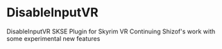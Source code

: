 # DisableInputVR
DisableInputVR SKSE Plugin for Skyrim VR
Continuing Shizof's work with some experimental new features
